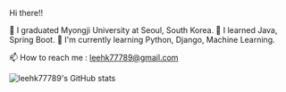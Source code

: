 Hi there!! 

🔭 I graduated Myongji University at Seoul, South Korea.
🌱 I learned Java, Spring Boot.
🌱 I'm currently learning Python, Django, Machine Learning.

📫 How to reach me : leehk77789@gmail.com

![leehk77789's GitHub stats](https://github-readme-stats.vercel.app/api?username=leehk77789&show_icons=true&theme=great-gatsby)
